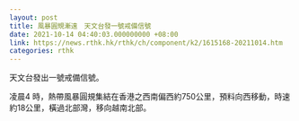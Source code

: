 ```yaml
---
layout: post
title: 風暴圓規漸遠　天文台發一號戒備信號
date: 2021-10-14 04:40:03.000000000 +08:00
link: https://news.rthk.hk/rthk/ch/component/k2/1615168-20211014.htm
categories: rthk
---
```


天文台發出一號戒備信號。

凌晨4 時，熱帶風暴圓規集結在香港之西南偏西約750公里，預料向西移動，時速約18公里，橫過北部灣，移向越南北部。
